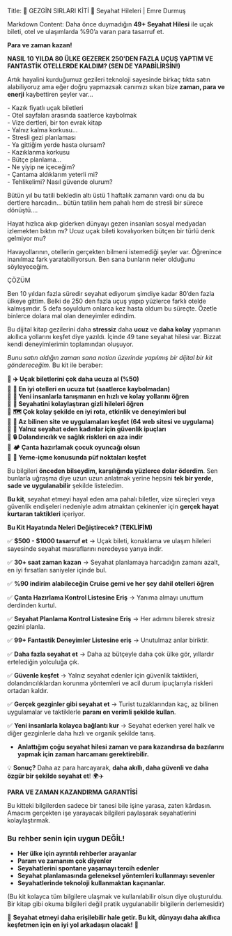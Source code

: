 Title: 📌 GEZGİN SIRLARI KİTİ 📌 Seyahat Hileleri | Emre Durmuş

Markdown Content:
Daha önce duymadığın **49+ Seyahat Hilesi** ile uçak bileti, otel ve ulaşımlarda %90’a varan para tasarruf et.

**Para ve zaman kazan!**

**NASIL 10 YILDA 80 ÜLKE GEZEREK 250'DEN FAZLA UÇUŞ YAPTIM VE FANTASTİK OTELLERDE KALDIM? (SEN DE YAPABİLİRSİN!)**

Artık hayalini kurduğumuz gezileri teknoloji sayesinde birkaç tıkta satın alabiliyoruz ama eğer doğru yapmazsak canımızı sıkan bize **zaman, para ve enerji** kaybettiren şeyler var...

\- Kazık fiyatlı uçak biletleri   
\- Otel sayfaları arasında saatlerce kaybolmak  
\- Vize dertleri, bir ton evrak kitap  
\- Yalnız kalma korkusu…  
\- Stresli gezi planlaması   
\- Ya gittiğim yerde hasta olursam?  
\- Kazıklanma korkusu  
\- Bütçe planlama...  
\- Ne yiyip ne içeceğim?   
\- Çantama aldıklarım yeterli mi?   
\- Tehlikelimi? Nasıl güvende olurum?

Bütün yıl bu tatili bekledin altı üstü 1 haftalık zamanın vardı onu da bu dertlere harcadın... bütün tatilin hem pahalı hem de stresli bir sürece dönüştü….

Hayat hızlıca akıp giderken dünyayı gezen insanları sosyal medyadan izlemekten bıktın mı? Ucuz uçak bileti kovalıyorken bütçen bir türlü denk gelmiyor mu?

Havayollarının, otellerin gerçekten bilmeni istemediği şeyler var. Öğrenince inanılmaz fark yaratabiliyorsun. Ben sana bunların neler olduğunu söyleyeceğim.

ÇÖZÜM

Ben 10 yıldan fazla süredir seyahat ediyorum şimdiye kadar 80’den fazla ülkeye gittim. Belki de 250 den fazla uçuş yapıp yüzlerce farklı otelde kalmışımdır. 5 defa soyuldum onlarca kez hasta oldum bu süreçte. Özetle binlerce dolara mal olan deneyimler edindim.

Bu dijital kitap gezilerini daha **stressiz** daha **ucuz** ve **daha kolay** yapmanın akıllıca yollarını keşfet diye yazıldı. İçinde 49 tane seyahat hilesi var. Bizzat kendi deneyimlerimin toplamından oluşuyor.

_Bunu satın aldığın zaman sana notion üzerinde yapılmış bir dijital bir kit göndereceğim._ Bu kit ile beraber:

🔹 **✈️ Uçak biletlerini çok daha ucuza al (%50)**  
🔹 **🏨 En iyi otelleri en ucuza tut (saatlerce kaybolmadan)**  
🔹 **👫 Yeni insanlarla tanışmanın en hızlı ve kolay yollarını öğren**  
🔹 **💺 Seyahatini kolaylaştıran gizli hileleri öğren**  
🔹 **🗺️ Çok kolay şekilde en iyi rota, etkinlik ve deneyimleri bul**  
🔹 **📱 Az bilinen site ve uygulamaları keşfet (64 web sitesi ve uygulama)**  
🔹 **👩 Yalnız seyahat eden kadınlar için güvenlik ipuçları**  
🔹 **🔒 Dolandırıcılık ve sağlık riskleri en aza indir**  
🔹 **🏕️ Çanta hazırlamak çocuk oyuncağı olsun**  
🔹 **🍝 Yeme-içme konusunda püf noktaları keşfet**

Bu bilgileri **önceden bilseydim, karşılığında yüzlerce dolar öderdim**. Sen bunlarla uğraşma diye uzun uzun anlatmak yerine hepsini **tek bir yerde, sade ve uygulanabilir** şekilde listeledim.

**Bu kit**, seyahat etmeyi hayal eden ama pahalı biletler, vize süreçleri veya güvenlik endişeleri nedeniyle adım atmaktan çekinenler için **gerçek hayat kurtaran taktikleri** içeriyor.

**Bu Kit Hayatında Neleri Değiştirecek? (TEKLİFİM)**

✅ **$500 - $1000 tasarruf et** → Uçak bileti, konaklama ve ulaşım hileleri sayesinde seyahat masraflarını neredeyse yarıya indir.

✅ **30+ saat zaman kazan** → Seyahat planlamaya harcadığın zamanı azalt, en iyi fırsatları saniyeler içinde bul.

✅ **%90 indirim alabileceğin Cruise gemi ve her şey dahil otelleri öğren**

✅ **Çanta Hazırlama Kontrol Listesine Eriş** → Yanıma almayı unuttum derdinden kurtul.

✅ **Seyahat Planlama Kontrol Listesine Eriş** → Her adımını bilerek stresiz gezini planla.

✅ **99+ Fantastik Deneyimler Listesine eriş** → Unutulmaz anlar biriktir.

✅ **Daha fazla seyahat et** → Daha az bütçeyle daha çok ülke gör, yıllardır ertelediğin yolculuğa çık.

✅ **Güvenle keşfet** → Yalnız seyahat edenler için güvenlik taktikleri, dolandırıcılıklardan korunma yöntemleri ve acil durum ipuçlarıyla riskleri ortadan kaldır.

✅ **Gerçek gezginler gibi seyahat et** → Turist tuzaklarından kaç, az bilinen uygulamalar ve taktiklerle **paranı en verimli şekilde kullan**.

✅ **Yeni insanlarla kolayca bağlantı kur** → Seyahat ederken yerel halk ve diğer gezginlerle daha hızlı ve organik şekilde tanış.

*   **Anlattığım çoğu seyahat hilesi zaman ve para kazandırsa da bazılarını yapmak için zaman harcamanı gerektirebilir.**

💡 **Sonuç?** Daha az para harcayarak, **daha akıllı, daha güvenli ve daha özgür bir şekilde seyahat et**! 🌍✈️

**PARA VE ZAMAN KAZANDIRMA GARANTİSİ**

Bu kitteki bilgilerden sadece bir tanesi bile işine yarasa, zaten kârdasın. Amacım gerçekten işe yarayacak bilgileri paylaşarak seyahatlerini kolaylaştırmak.

### Bu rehber senin için uygun DEĞİL!

*   **Her ülke için ayrıntılı rehberler arayanlar**
*   **Param ve zamanım çok diyenler**
*   **Seyahatlerini spontane yaşamayı tercih edenler**
*   **Seyahat planlamasında geleneksel yöntemleri kullanmayı sevenler**
*   **Seyahatlerinde teknoloji kullanmaktan kaçınanlar.**

(Bu kit kolayca tüm bilgilere ulaşmak ve kullanılabilir olsun diye oluşturuldu. Bir kitap gibi okuma bilgileri değil pratik uygulanabilir bilgilerin derlemesidir)

🚀 **Seyahat etmeyi daha erişilebilir hale getir. Bu kit, dünyayı daha akıllıca keşfetmen için en iyi yol arkadaşın olacak!** 🚀
